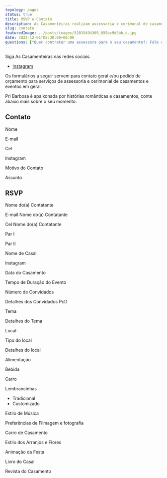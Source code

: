 ```yaml
---
topology: pages
status: true
title: RSVP e Contato
description: As Casamenteiras realizam assessoria e cerimonal de casamentos, eventos corporativos e festas em geral.
slug: contato
featuredImage: ../posts/images/52015494369_659ac9d5bb_o.jpg
date: 2022-12-01T08:30:00+00:00
questions: ["Quer contratar uma assessora para o seu casamento?: Fale com As Casamenteiras. Entre em contato por nossos canais oficiais."]
---
```


Siga As Casamenteiras nas redes sociais.

- [Instagram](https://instagram.com/ascasamenteiras_)

Os formulários a seguir servem para contato geral e/ou pedido de orçamento para serviços de assessoria e cerimonial de casamentos e eventos em geral.

Pri Barbosa é apaixonada por histórias românticas e casamentos, conte abaixo mais sobre o seu momento:

## Contato

Nome

E-mail

Cel

Instagram

Motivo do Contato

Assunto

## RSVP

Nome do(a) Contatante

E-mail Nome do(a) Contatante

Cel Nome do(a) Contatante

Par I

Par II

Nome de Casal

Instagram

Data do Casamento

Tempo de Duração do Evento

Número de Convidados

Detalhes dos Convidados PcD

Tema

Detalhes do Tema

Local

Tipo do local

Detalhes do local

Alimentação

Bebida

Carro

Lembrancinhas

- Tradicional
- Customizado

Estilo de Música

Preferências de Filmagem e fotografia

Carro de Casamento

Estilo dos Arranjos e Flores

Animação da Festa

Livro do Casal

Revista do Casamento
